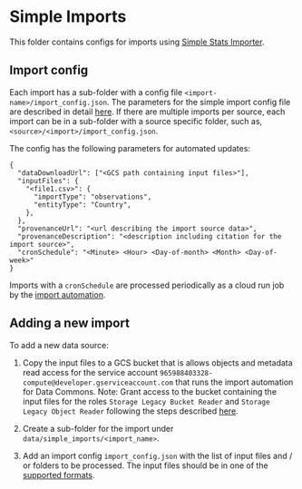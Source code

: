 # Simple Imports

This folder contains configs for imports using [Simple Stats
Importer](https://github.com/datacommonsorg/import/edit/master/simple/README.md).

## Import config

Each import has a sub-folder with a config file `<import-name>/import_config.json`.
The parameters for the simple import config file are described in detail 
[here](https://github.com/datacommonsorg/import/blob/master/simple/stats/config.md).
If there are multiple imports per source, each import can be in a sub-folder
with a source specific folder, such as, `<source>/<import>/import_config.json`.

The config has the following parameters for automated updates:
```
{
  "dataDownloadUrl": ["<GCS path containing input files>"],
  "inputFiles": {
    "<file1.csv>": {
      "importType": "observations",
      "entityType": "Country",
    },
  },
  "provenanceUrl": "<url describing the import source data>",
  "provenanceDescription": "<description including citation for the import source>",
  "cronSchedule": "<Minute> <Hour> <Day-of-month> <Month> <Day-of-week>"
}
```

Imports with a `cronSchedule` are processed periodically as a cloud run job by
the [import automation](https://github.com/datacommonsorg/data/tree/master/import-automation).


## Adding a new import

To add a new data source:
1. Copy the input files to a GCS bucket that is allows objects and metadata read
   access for the service account `965988403328-compute@developer.gserviceaccount.com`
   that runs the import automation for Data Commons.
   Note: Grant access to the bucket containing the input files
   for the roles `Storage Legacy Bucket Reader` and
   `Storage Legacy Object Reader` following the steps described
   [here](https://cloud.google.com/storage/docs/access-control/using-iam-permissions#console).

2. Create a sub-folder for the import under `data/simple_imports/<import_name>`.
3. Add an import config `import_config.json` with the list of input files
 and / or folders to be processed.
The input files should be in one of the [supported formats](https://github.com/datacommonsorg/import/tree/master/simple#input-files).

